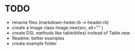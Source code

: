 # TODO

- rename files (markdown-heder.rb -> header.rb)
- create a Image class Image.new(src, alt="" )
- create DSL methods like table(titles) instead of Table.new
- Readme: better examples
- create example folder
